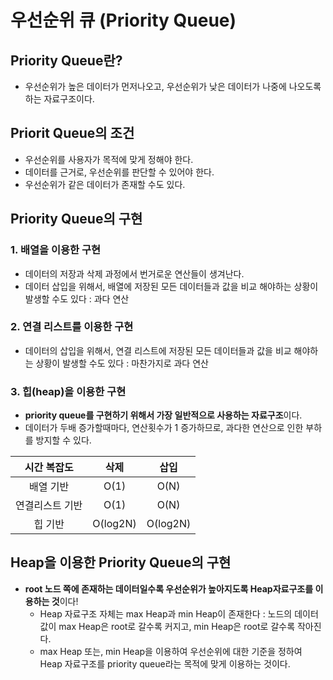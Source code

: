 # 우선순위 큐 (Priority Queue)

## Priority Queue란?
  - 우선순위가 높은 데이터가 먼저나오고, 우선순위가 낮은 데이터가 나중에 나오도록 하는 자료구조이다.

## Priorit Queue의 조건
  - 우선순위를 사용자가 목적에 맞게 정해야 한다.
  - 데이터를 근거로, 우선순위를 판단할 수 있어야 한다.
  - 우선순위가 같은 데이터가 존재할 수도 있다.

## Priority Queue의 구현

### 1. 배열을 이용한 구현
  - 데이터의 저장과 삭제 과정에서 번거로운 연산들이 생겨난다.
  - 데이터 삽입을 위해서, 배열에 저장된 모든 데이터들과 값을 비교 해야하는 상황이 발생할 수도 있다 : 과다 연산

### 2. 연결 리스트를 이용한 구현
  - 데이터의 삽입을 위해서, 연결 리스트에 저장된 모든 데이터들과 값을 비교 해야하는 상황이 발생할 수도 있다 : 마찬가지로 과다 연산

### 3. 힙(heap)을 이용한 구현
  - **priority queue를 구현하기 위해서 가장 일반적으로 사용하는 자료구조**이다.
  - 데이터가 두배 증가할때마다, 연산횟수가 1 증가하므로, 과다한 연산으로 인한 부하를 방지할 수 있다.

 |시간 복잡도|삭제|삽입|
 |:---:|:---:|:---:|
 |배열 기반|O(1)|O(N)|
 |연결리스트 기반|O(1)|O(N)|
 |힙 기반|O(log2N)|O(log2N)|

## Heap을 이용한 Priority Queue의 구현
  - **root 노드 쪽에 존재하는 데이터일수록 우선순위가 높아지도록 Heap자료구조를 이용하는 것**이다!
    - Heap 자료구조 자체는 max Heap과 min Heap이 존재한다 : 노드의 데이터값이 max Heap은 root로 갈수록 커지고, min Heap은 root로 갈수록 작아진다.
    - max Heap 또는, min Heap을 이용하여 우선순위에 대한 기준을 정하여 Heap 자료구조를 priority queue라는 목적에 맞게 이용하는 것이다.



